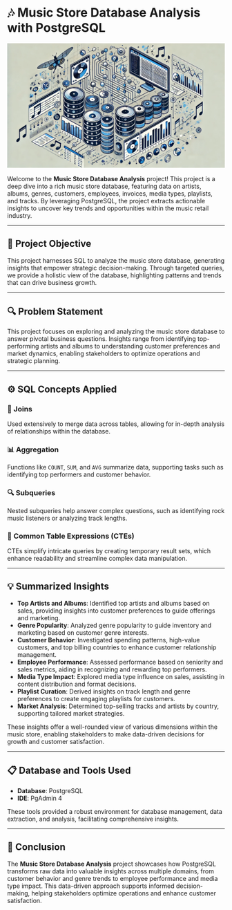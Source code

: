 # 🎶 Music Store Database Analysis with PostgreSQL
![image alt](https://github.com/Fayyas-kp/Music-Store-Analysis-PostgreSQL/blob/fce764c459c37fdbd52f942e7a13abefb5c8aca6/Music_Store.jpg)

Welcome to the **Music Store Database Analysis** project! This project is a deep dive into a rich music store database, featuring data on artists, albums, genres, customers, employees, invoices, media types, playlists, and tracks. By leveraging PostgreSQL, the project extracts actionable insights to uncover key trends and opportunities within the music retail industry.


---

## 📌 Project Objective

This project harnesses SQL to analyze the music store database, generating insights that empower strategic decision-making. Through targeted queries, we provide a holistic view of the database, highlighting patterns and trends that can drive business growth.

---

## 🔍 Problem Statement

This project focuses on exploring and analyzing the music store database to answer pivotal business questions. Insights range from identifying top-performing artists and albums to understanding customer preferences and market dynamics, enabling stakeholders to optimize operations and strategic planning.

---

## ⚙️ SQL Concepts Applied

### 🔗 Joins
Used extensively to merge data across tables, allowing for in-depth analysis of relationships within the database.

### 📊 Aggregation
Functions like `COUNT`, `SUM`, and `AVG` summarize data, supporting tasks such as identifying top performers and customer behavior.

### 🔍 Subqueries
Nested subqueries help answer complex questions, such as identifying rock music listeners or analyzing track lengths.

### 📑 Common Table Expressions (CTEs)
CTEs simplify intricate queries by creating temporary result sets, which enhance readability and streamline complex data manipulation.

---

## 💡 Summarized Insights

- **Top Artists and Albums**: Identified top artists and albums based on sales, providing insights into customer preferences to guide offerings and marketing.
- **Genre Popularity**: Analyzed genre popularity to guide inventory and marketing based on customer genre interests.
- **Customer Behavior**: Investigated spending patterns, high-value customers, and top billing countries to enhance customer relationship management.
- **Employee Performance**: Assessed performance based on seniority and sales metrics, aiding in recognizing and rewarding top performers.
- **Media Type Impact**: Explored media type influence on sales, assisting in content distribution and format decisions.
- **Playlist Curation**: Derived insights on track length and genre preferences to create engaging playlists for customers.
- **Market Analysis**: Determined top-selling tracks and artists by country, supporting tailored market strategies.

These insights offer a well-rounded view of various dimensions within the music store, enabling stakeholders to make data-driven decisions for growth and customer satisfaction.

---

## 📋 Database and Tools Used

- **Database**: PostgreSQL
- **IDE**: PgAdmin 4

These tools provided a robust environment for database management, data extraction, and analysis, facilitating comprehensive insights.

---

## 📢 Conclusion

The **Music Store Database Analysis** project showcases how PostgreSQL transforms raw data into valuable insights across multiple domains, from customer behavior and genre trends to employee performance and media type impact. This data-driven approach supports informed decision-making, helping stakeholders optimize operations and enhance customer satisfaction.
